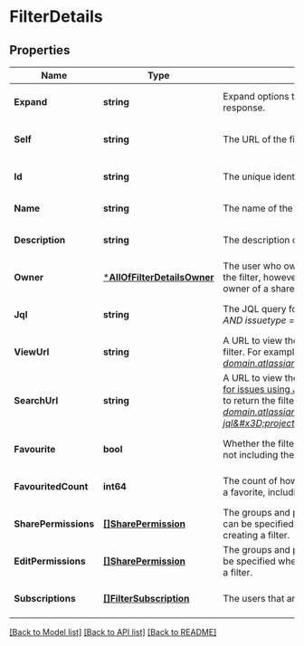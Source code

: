 # FilterDetails

## Properties
Name | Type | Description | Notes
------------ | ------------- | ------------- | -------------
**Expand** | **string** | Expand options that include additional filter details in the response. | [optional] [default to null]
**Self** | **string** | The URL of the filter. | [optional] [default to null]
**Id** | **string** | The unique identifier for the filter. | [optional] [default to null]
**Name** | **string** | The name of the filter. | [default to null]
**Description** | **string** | The description of the filter. | [optional] [default to null]
**Owner** | [***AllOfFilterDetailsOwner**](AllOfFilterDetailsOwner.md) | The user who owns the filter. Defaults to the creator of the filter, however, Jira administrators can change the owner of a shared filter in the admin settings. | [optional] [default to null]
**Jql** | **string** | The JQL query for the filter. For example, *project &#x3D; SSP AND issuetype &#x3D; Bug*. | [optional] [default to null]
**ViewUrl** | **string** | A URL to view the filter results in Jira, using the ID of the filter. For example, *https://your-domain.atlassian.net/issues/?filter&#x3D;10100*. | [optional] [default to null]
**SearchUrl** | **string** | A URL to view the filter results in Jira, using the [Search for issues using JQL](#api-rest-api-3-filter-search-get) operation with the filter&#x27;s JQL string to return the filter results. For example, *https://your-domain.atlassian.net/rest/api/3/search?jql&#x3D;project+%3D+SSP+AND+issuetype+%3D+Bug*. | [optional] [default to null]
**Favourite** | **bool** | Whether the filter is selected as a favorite by any users, not including the filter owner. | [optional] [default to null]
**FavouritedCount** | **int64** | The count of how many users have selected this filter as a favorite, including the filter owner. | [optional] [default to null]
**SharePermissions** | [**[]SharePermission**](SharePermission.md) | The groups and projects that the filter is shared with. This can be specified when updating a filter, but not when creating a filter. | [optional] [default to null]
**EditPermissions** | [**[]SharePermission**](SharePermission.md) | The groups and projects that can edit the filter. This can be specified when updating a filter, but not when creating a filter. | [optional] [default to null]
**Subscriptions** | [**[]FilterSubscription**](FilterSubscription.md) | The users that are subscribed to the filter. | [optional] [default to null]

[[Back to Model list]](../README.md#documentation-for-models) [[Back to API list]](../README.md#documentation-for-api-endpoints) [[Back to README]](../README.md)

